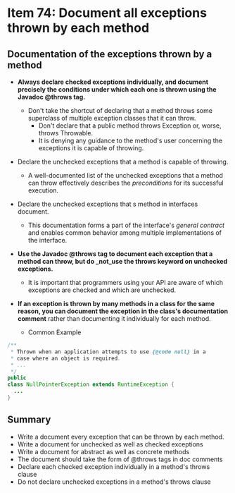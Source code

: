 # Item 74: Document all exceptions thrown by each method

## Documentation of the exceptions thrown by a method
- **Always declare checked exceptions individually, and document precisely the conditions under which each one is thrown using the Javadoc @throws tag.**
   - Don't take the shortcut of declaring that a method throws some superclass of multiple exception classes that it can throw.
      - Don't declare that a public method throws Exception or, worse, throws Throwable.
      - It is denying any guidance to the method's user concerning the exceptions it is capable of throwing.

- Declare the unchecked exceptions that a method is capable of throwing.
   - A well-documented list of the unchecked exceptions that a method can throw effectively describes the _preconditions_ for its successful execution.

- Declare the unchecked exceptions that s method in interfaces document.
   - This documentation forms a part of the interface's _general contract_ and enables common behavior among multiple implementations of the interface.

- **Use the Javadoc @throws tag to document each exception that a method can throw, but do _not_use the throws keyword on unchecked exceptions.**
   - It is important that programmers using your API are aware of which exceptions are checked and which are unchecked.

- **If an exception is thrown by many methods in a class for the same reason, you can document the exception in the class's documentation comment** rather than documenting it individually for each method.
   - Common Example

``` java
/**
 * Thrown when an application attempts to use {@code null} in a
 * case where an object is required.
 * ...
 */
public
class NullPointerException extends RuntimeException {
  ...
}
```

## Summary
- Write a document every exception that can be thrown by each method.
- Write a document for unchecked as well as checked exceptions
- Write a document for abstract as well as concrete methods
- The document should take the form of @throws tags in doc comments
- Declare each checked exception individually in a method's throws clause
- Do not declare unchecked exceptions in a method's throws clause

